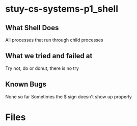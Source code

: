 # stuy-cs-systems-p1_shell

## What Shell Does
All processes that run through child processes

## What we tried and failed at
Try not, do or donut, there is no try

## Known Bugs
None so far
Sometimes the $ sign doesn't show up properly

# Files
